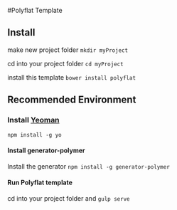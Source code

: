 #Polyflat Template

## Install
make new project folder 
`mkdir myProject`

cd into your project folder 
`cd myProject`

install this template 
`bower install polyflat`

## Recommended Environment

### Install [Yeoman](http://yeoman.io) 
`npm install -g yo`

#### Install generator-polymer
Install the generator
`npm install -g generator-polymer`

#### Run Polyflat template
cd into your project folder and 
`gulp serve`

